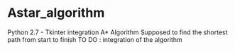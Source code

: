 # Astar_algorithm

Python 2.7 - Tkinter integration
A* Algorithm
Supposed to find the shortest path from start to finish
TO DO : integration of the algorithm

